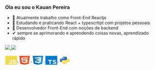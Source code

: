 ### Ola eu sou o Kauan Pereira
- 🔭  Atualmente trabalho como Front-End Reactjs
- 🌱 Estudando e praticando React + typescrtipt com projetos pessoais
- 🌱 Desenvolvedor Front-End com noções de backend
-  ✔ sempre se aprimorando e aprendendo coisas novas, aprendizado rápido

<div>
  <a href="https://github.com/KAUANPEREIRA">
  <img height="180em" src="https://github-readme-stats.vercel.app/api?username=KAUANPEREIRA&show_icons=true&theme=dark&include_all_commits=true&count_private=true"/>
  <img height="180em" src="https://github-readme-stats.vercel.app/api/top-langs/?username=KAUANPEREIRA&layout=compact&langs_count=7&theme=dark"/>
</div>

<div style = "display: inline_block"><br>
   <img align="center" alt="Rafa-Ts" height="30" width="40" src="https://raw.githubusercontent.com/devicons/devicon/master/icons/javascript/javascript-plain.svg">
  <img align="center" alt="Rafa-Ts" height="30" width="40" src="https://raw.githubusercontent.com/devicons/devicon/master/icons/html5/html5-original.svg"> 
  <img align="center" alt="Rafa-Ts" height="30" width="40" src="https://raw.githubusercontent.com/devicons/devicon/master/icons/css3/css3-original.svg">
  <img align="center" alt="Rafa-Ts" height="30" width="40" src="https://raw.githubusercontent.com/devicons/devicon/master/icons/typescript/typescript-plain.svg">
   <img align="center" alt="Rafa-Ts" height="30" width="40" src="https://raw.githubusercontent.com/devicons/devicon/master/icons/python/python-original.svg">
  
 </div>





